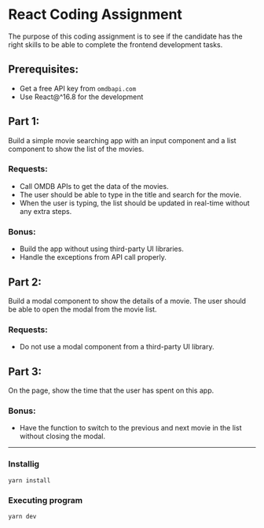 # React Coding Assignment

The purpose of this coding assignment is to see if the candidate has the right skills to be able to complete the frontend development tasks.

## Prerequisites:

- Get a free API key from `omdbapi.com`
- Use React@^16.8 for the development

## Part 1:

Build a simple movie searching app with an input component and a list component to show the list of the movies.

### Requests:

- Call OMDB APIs to get the data of the movies.
- The user should be able to type in the title and search for the movie.
- When the user is typing, the list should be updated in real-time without any extra steps.

### Bonus:

- Build the app without using third-party UI libraries.
- Handle the exceptions from API call properly.

## Part 2:

Build a modal component to show the details of a movie. The user should be able to open the modal from the movie list.

### Requests:

- Do not use a modal component from a third-party UI library.

## Part 3:

On the page, show the time that the user has spent on this app.

### Bonus:

- Have the function to switch to the previous and next movie in the list without closing the modal.

---

### Installig

```
yarn install
```

### Executing program

```
yarn dev
```
